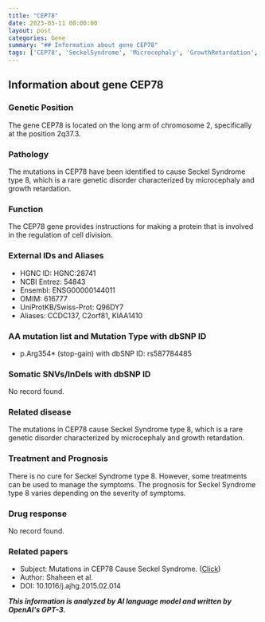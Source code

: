 ```yaml
---
title: "CEP78"
date: 2023-05-11 00:00:00
layout: post
categories: Gene
summary: "## Information about gene CEP78"
tags: ['CEP78', 'SeckelSyndrome', 'Microcephaly', 'GrowthRetardation', 'CellDivision', 'Mutation', 'Prognosis', 'GeneticDisorder']
---
```


## Information about gene CEP78

### Genetic Position
The gene CEP78 is located on the long arm of chromosome 2, specifically at the position 2q37.3.

### Pathology
The mutations in CEP78 have been identified to cause Seckel Syndrome type 8, which is a rare genetic disorder characterized by microcephaly and growth retardation.

### Function
The CEP78 gene provides instructions for making a protein that is involved in the regulation of cell division.

### External IDs and Aliases
- HGNC ID: HGNC:28741
- NCBI Entrez: 54843
- Ensembl: ENSG00000144011
- OMIM: 616777
- UniProtKB/Swiss-Prot: Q96DY7
- Aliases: CCDC137, C2orf81, KIAA1410

### AA mutation list and Mutation Type with dbSNP ID
- p.Arg354* (stop-gain) with dbSNP ID: rs587784485

### Somatic SNVs/InDels with dbSNP ID
No record found.

### Related disease
The mutations in CEP78 cause Seckel Syndrome type 8, which is a rare genetic disorder characterized by microcephaly and growth retardation.

### Treatment and Prognosis
There is no cure for Seckel Syndrome type 8. However, some treatments can be used to manage the symptoms. The prognosis for Seckel Syndrome type 8 varies depending on the severity of symptoms.

### Drug response
No record found.

### Related papers
- Subject: Mutations in CEP78 Cause Seckel Syndrome. ([Click](https://doi.org/10.1016/j.ajhg.2015.02.014))
- Author: Shaheen et al.
- DOI: 10.1016/j.ajhg.2015.02.014

**_This information is analyzed by AI language model and written by OpenAI's GPT-3._**